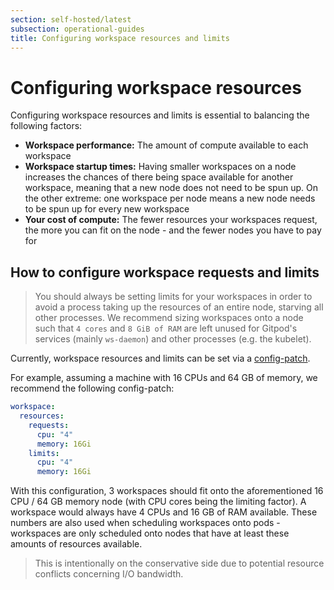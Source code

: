 ```yaml
---
section: self-hosted/latest
subsection: operational-guides
title: Configuring workspace resources and limits
---
```


<script context="module">
  export const prerender = true;
</script>

# Configuring workspace resources

Configuring workspace resources and limits is essential to balancing the following factors:

- **Workspace performance:** The amount of compute available to each workspace
- **Workspace startup times:** Having smaller workspaces on a node increases the chances of there being space available for another workspace, meaning that a new node does not need to be spun up. On the other extreme: one workspace per node means a new node needs to be spun up for every new workspace
- **Your cost of compute:** The fewer resources your workspaces request, the more you can fit on the node - and the fewer nodes you have to pay for

## How to configure workspace requests and limits

> You should always be setting limits for your workspaces in order to avoid a process taking up the resources of an entire node, starving all other processes. We recommend sizing workspaces onto a node such that `4 cores` and `8 GiB of RAM` are left unused for Gitpod's services (mainly `ws-daemon`) and other processes (e.g. the kubelet).

Currently, workspace resources and limits can be set via a [config-patch](./config-patches).

For example, assuming a machine with 16 CPUs and 64 GB of memory, we recommend the following config-patch:

```yaml
workspace:
  resources:
    requests:
      cpu: "4"
      memory: 16Gi
    limits:
      cpu: "4"
      memory: 16Gi
```

With this configuration, 3 workspaces should fit onto the aforementioned 16 CPU / 64 GB memory node (with CPU cores being the limiting factor). A workspace would always have 4 CPUs and 16 GB of RAM available. These numbers are also used when scheduling workspaces onto pods - workspaces are only scheduled onto nodes that have at least these amounts of resources available.

> This is intentionally on the conservative side due to potential resource conflicts concerning I/O bandwidth.
